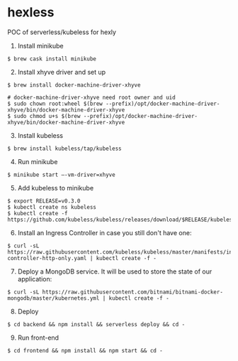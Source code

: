 # hexless
POC of serverless/kubeless for hexly

1. Install minikube
```console
$ brew cask install minikube
```

2. Install xhyve driver and set up
```console
$ brew install docker-machine-driver-xhyve

# docker-machine-driver-xhyve need root owner and uid
$ sudo chown root:wheel $(brew --prefix)/opt/docker-machine-driver-xhyve/bin/docker-machine-driver-xhyve
$ sudo chmod u+s $(brew --prefix)/opt/docker-machine-driver-xhyve/bin/docker-machine-driver-xhyve
```

3. Install kubeless
```console
$ brew install kubeless/tap/kubeless
```

4. Run minikube 
```console
$ minikube start —-vm-driver=xhyve
```

5. Add kubeless to minikube
```console
$ export RELEASE=v0.3.0
$ kubectl create ns kubeless
$ kubectl create -f https://github.com/kubeless/kubeless/releases/download/$RELEASE/kubeless-$RELEASE.yaml
```
6. Install an Ingress Controller in case you still don't have one:
```console
$ curl -sL https://raw.githubusercontent.com/kubeless/kubeless/master/manifests/ingress/ingress-controller-http-only.yaml | kubectl create -f - 
```
7. Deploy a MongoDB service. It will be used to store the state of our application:
```console
$ curl -sL https://raw.githubusercontent.com/bitnami/bitnami-docker-mongodb/master/kubernetes.yml | kubectl create -f -
```

8. Deploy
```console
$ cd backend && npm install && serverless deploy && cd -
```

9. Run front-end
```console
$ cd frontend && npm install && npm start && cd -
```

